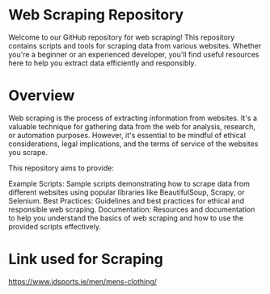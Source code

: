  # Web Scraping Repository
Welcome to our GitHub repository for web scraping! This repository contains scripts and tools for scraping data from various websites. Whether you're a beginner or an experienced developer, you'll find useful resources here to help you extract data efficiently and responsibly.

 # Overview
Web scraping is the process of extracting information from websites. It's a valuable technique for gathering data from the web for analysis, research, or automation purposes. However, it's essential to be mindful of ethical considerations, legal implications, and the terms of service of the websites you scrape.

This repository aims to provide:

Example Scripts: Sample scripts demonstrating how to scrape data from different websites using popular libraries like BeautifulSoup, Scrapy, or Selenium.
Best Practices: Guidelines and best practices for ethical and responsible web scraping.
Documentation: Resources and documentation to help you understand the basics of web scraping and how to use the provided scripts effectively.

 # Link used for Scraping
https://www.jdsports.ie/men/mens-clothing/
